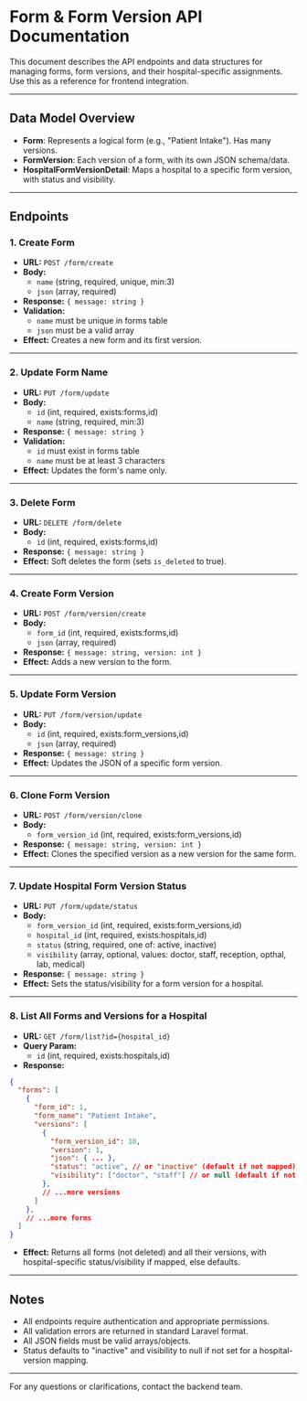 # Form & Form Version API Documentation

This document describes the API endpoints and data structures for managing forms, form versions, and their hospital-specific assignments. Use this as a reference for frontend integration.

---

## Data Model Overview

- **Form**: Represents a logical form (e.g., "Patient Intake"). Has many versions.
- **FormVersion**: Each version of a form, with its own JSON schema/data.
- **HospitalFormVersionDetail**: Maps a hospital to a specific form version, with status and visibility.

---

## Endpoints

### 1. Create Form
- **URL:** `POST /form/create`
- **Body:**
  - `name` (string, required, unique, min:3)
  - `json` (array, required)
- **Response:** `{ message: string }`
- **Validation:**
  - `name` must be unique in forms table
  - `json` must be a valid array
- **Effect:** Creates a new form and its first version.

---

### 2. Update Form Name
- **URL:** `PUT /form/update`
- **Body:**
  - `id` (int, required, exists:forms,id)
  - `name` (string, required, min:3)
- **Response:** `{ message: string }`
- **Validation:**
  - `id` must exist in forms table
  - `name` must be at least 3 characters
- **Effect:** Updates the form's name only.

---

### 3. Delete Form
- **URL:** `DELETE /form/delete`
- **Body:**
  - `id` (int, required, exists:forms,id)
- **Response:** `{ message: string }`
- **Effect:** Soft deletes the form (sets `is_deleted` to true).

---

### 4. Create Form Version
- **URL:** `POST /form/version/create`
- **Body:**
  - `form_id` (int, required, exists:forms,id)
  - `json` (array, required)
- **Response:** `{ message: string, version: int }`
- **Effect:** Adds a new version to the form.

---

### 5. Update Form Version
- **URL:** `PUT /form/version/update`
- **Body:**
  - `id` (int, required, exists:form_versions,id)
  - `json` (array, required)
- **Response:** `{ message: string }`
- **Effect:** Updates the JSON of a specific form version.

---

### 6. Clone Form Version
- **URL:** `POST /form/version/clone`
- **Body:**
  - `form_version_id` (int, required, exists:form_versions,id)
- **Response:** `{ message: string, version: int }`
- **Effect:** Clones the specified version as a new version for the same form.

---

### 7. Update Hospital Form Version Status
- **URL:** `PUT /form/update/status`
- **Body:**
  - `form_version_id` (int, required, exists:form_versions,id)
  - `hospital_id` (int, required, exists:hospitals,id)
  - `status` (string, required, one of: active, inactive)
  - `visibility` (array, optional, values: doctor, staff, reception, opthal, lab, medical)
- **Response:** `{ message: string }`
- **Effect:** Sets the status/visibility for a form version for a hospital.

---

### 8. List All Forms and Versions for a Hospital
- **URL:** `GET /form/list?id={hospital_id}`
- **Query Param:**
  - `id` (int, required, exists:hospitals,id)
- **Response:**
```json
{
  "forms": [
    {
      "form_id": 1,
      "form_name": "Patient Intake",
      "versions": [
        {
          "form_version_id": 10,
          "version": 1,
          "json": { ... },
          "status": "active", // or "inactive" (default if not mapped)
          "visibility": ["doctor", "staff"] // or null (default if not mapped)
        },
        // ...more versions
      ]
    },
    // ...more forms
  ]
}
```
- **Effect:** Returns all forms (not deleted) and all their versions, with hospital-specific status/visibility if mapped, else defaults.

---

## Notes
- All endpoints require authentication and appropriate permissions.
- All validation errors are returned in standard Laravel format.
- All JSON fields must be valid arrays/objects.
- Status defaults to "inactive" and visibility to null if not set for a hospital-version mapping.

---

For any questions or clarifications, contact the backend team.

